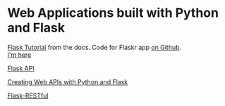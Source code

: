 # Web Applications built with Python and Flask

[Flask Tutorial](http://flask.pocoo.org/docs/1.0/tutorial/) from the docs.
Code for Flaskr app [on Github](https://github.com/pallets/flask/tree/1.0.2/examples/tutorial).  
[I'm here](http://flask.pocoo.org/docs/1.0/tutorial/install/)

[Flask API](https://www.flaskapi.org/)

[Creating Web APIs with Python and Flask](https://programminghistorian.org/en/lessons/creating-apis-with-python-and-flask)  

[Flask-RESTful](https://flask-restful.readthedocs.io/en/latest/index.html)
